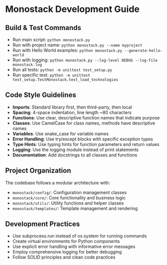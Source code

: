 # Monostack Development Guide

## Build & Test Commands
- Run main script: `python monostack.py`
- Run with project name: `python monostack.py --name myproject`
- Run with Hello World examples: `python monostack.py --generate-hello-world`
- Run with logging: `python monostack.py --log-level DEBUG --log-file monostack.log`
- Run all tests: `python -m unittest test_setup.py`
- Run specific test: `python -m unittest test_setup.TestMonostack.test_load_technologies`

## Code Style Guidelines
- **Imports**: Standard library first, then third-party, then local
- **Spacing**: 4-space indentation, line length ~80 characters
- **Functions**: Use clear, descriptive function names that indicate purpose
- **Classes**: Use CamelCase for class names, methods have descriptive names
- **Variables**: Use snake_case for variable names
- **Error Handling**: Use try/except blocks with specific exception types
- **Type Hints**: Use typing hints for function parameters and return values
- **Logging**: Use the logging module instead of print statements
- **Documentation**: Add docstrings to all classes and functions

## Project Organization
The codebase follows a modular architecture with:
- `monostack/config/`: Configuration management classes
- `monostack/core/`: Core functionality and business logic
- `monostack/utils/`: Utility functions and helper classes
- `monostack/templates/`: Template management and rendering

## Development Practices
- Use subprocess.run instead of os.system for running commands
- Create virtual environments for Python components
- Use explicit error handling with informative error messages
- Employ comprehensive logging for better debugging
- Follow SOLID principles and clean code practices